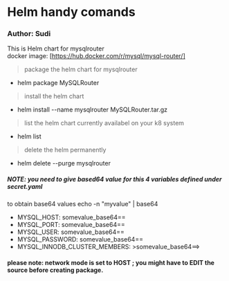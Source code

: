 # Helm handy comands
### Author: Sudi
This is Helm chart for mysqlrouter<br>
docker image: [https://hub.docker.com/r/mysql/mysql-router/]<br>

>package the helm chart for mysqlrouter
- helm package MySQLRouter
>install the helm chart
- helm install  --name mysqlrouter MySQLRouter.tar.gz
> list the helm chart currently availabel on your k8 system
- helm list
> delete the helm permanently
- helm delete --purge mysqlrouter

##### NOTE: you need to give based64 value for this 4 variables defined under secret.yaml
to obtain base64 values
echo -n "myvalue" | base64
-  MYSQL_HOST: somevalue_base64==
-  MYSQL_PORT: somevalue_base64==
-  MYSQL_USER: somevalue_base64==
-  MYSQL_PASSWORD: somevalue_base64==
-  MYSQL_INNODB_CLUSTER_MEMBERS: >somevalue_base64==>
#### please note: network mode is set to HOST ; you might have to EDIT the source before creating package.
